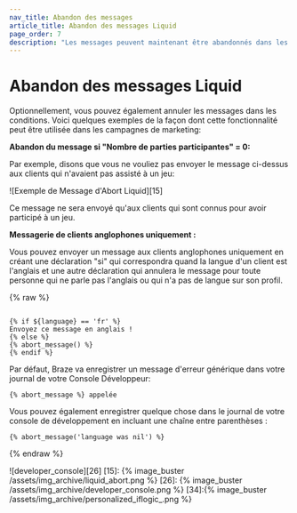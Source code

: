 ```yaml
---
nav_title: Abandon des messages
article_title: Abandon des messages Liquid
page_order: 7
description: "Les messages peuvent maintenant être abandonnés dans les instructions conditionnelles. Dans cet article de référence, nous listons quelques exemples de cas d'utilisation de cette fonctionnalité."
---
```


# Abandon des messages Liquid

Optionnellement, vous pouvez également annuler les messages dans les conditions. Voici quelques exemples de la façon dont cette fonctionnalité peut être utilisée dans les campagnes de marketing:

**Abandon du message si "Nombre de parties participantes" = 0:**

Par exemple, disons que vous ne vouliez pas envoyer le message ci-dessus aux clients qui n'avaient pas assisté à un jeu:

!\[Exemple de Message d'Abort Liquid\]\[15\]

Ce message ne sera envoyé qu'aux clients qui sont connus pour avoir participé à un jeu.

**Messagerie de clients anglophones uniquement :**

Vous pouvez envoyer un message aux clients anglophones uniquement en créant une déclaration "si" qui correspondra quand la langue d'un client est l'anglais et une autre déclaration qui annulera le message pour toute personne qui ne parle pas l'anglais ou qui n'a pas de langue sur son profil.

{% raw %}
```liquid

{% if ${language} == 'fr' %}
Envoyez ce message en anglais !
{% else %}
{% abort_message() %}
{% endif %}
```

Par défaut, Braze va enregistrer un message d'erreur générique dans votre journal de votre Console Développeur:

```text
{% abort_message %} appelée
```

Vous pouvez également enregistrer quelque chose dans le journal de votre console de développement en incluant une chaîne entre parenthèses :

```liquid
{% abort_message('language was nil') %}
```
{% endraw %}

!\[developer_console\]\[26\]
[15]: {% image_buster /assets/img_archive/liquid_abort.png %} [26]: {% image_buster /assets/img_archive/developer_console.png %} [34]:{% image_buster /assets/img_archive/personalized_iflogic_.png %}
